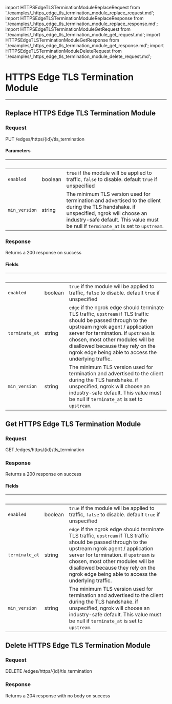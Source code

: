 import HTTPSEdgeTLSTerminationModuleReplaceRequest from './examples/_https_edge_tls_termination_module_replace_request.md';
import HTTPSEdgeTLSTerminationModuleReplaceResponse from './examples/_https_edge_tls_termination_module_replace_response.md';
import HTTPSEdgeTLSTerminationModuleGetRequest from './examples/_https_edge_tls_termination_module_get_request.md';
import HTTPSEdgeTLSTerminationModuleGetResponse from './examples/_https_edge_tls_termination_module_get_response.md';
import HTTPSEdgeTLSTerminationModuleDeleteRequest from './examples/_https_edge_tls_termination_module_delete_request.md';

# HTTPS Edge TLS Termination Module
------------




## Replace HTTPS Edge TLS Termination Module


### Request

PUT /edges/https/{id}/tls_termination

<HTTPSEdgeTLSTerminationModuleReplaceRequest />


#### Parameters

|&nbsp;| &nbsp;| &nbsp;|
|---|---|---|
| `enabled` | boolean | `true` if the module will be applied to traffic, `false` to disable. default `true` if unspecified |
| `min_version` | string | The minimum TLS version used for termination and advertised to the client during the TLS handshake. if unspecified, ngrok will choose an industry-safe default. This value must be null if `terminate_at` is set to `upstream`. |


### Response

Returns a 200 response  on success

<HTTPSEdgeTLSTerminationModuleReplaceResponse />


#### Fields

|&nbsp;| &nbsp;| &nbsp;|
|---|---|---|
| `enabled` | boolean | `true` if the module will be applied to traffic, `false` to disable. default `true` if unspecified |
| `terminate_at` | string | `edge` if the ngrok edge should terminate TLS traffic, `upstream` if TLS traffic should be passed through to the upstream ngrok agent / application server for termination. if `upstream` is chosen, most other modules will be disallowed because they rely on the ngrok edge being able to access the underlying traffic. |
| `min_version` | string | The minimum TLS version used for termination and advertised to the client during the TLS handshake. if unspecified, ngrok will choose an industry-safe default. This value must be null if `terminate_at` is set to `upstream`. |


## Get HTTPS Edge TLS Termination Module


### Request

GET /edges/https/{id}/tls_termination

<HTTPSEdgeTLSTerminationModuleGetRequest />


### Response

Returns a 200 response  on success

<HTTPSEdgeTLSTerminationModuleGetResponse />


#### Fields

|&nbsp;| &nbsp;| &nbsp;|
|---|---|---|
| `enabled` | boolean | `true` if the module will be applied to traffic, `false` to disable. default `true` if unspecified |
| `terminate_at` | string | `edge` if the ngrok edge should terminate TLS traffic, `upstream` if TLS traffic should be passed through to the upstream ngrok agent / application server for termination. if `upstream` is chosen, most other modules will be disallowed because they rely on the ngrok edge being able to access the underlying traffic. |
| `min_version` | string | The minimum TLS version used for termination and advertised to the client during the TLS handshake. if unspecified, ngrok will choose an industry-safe default. This value must be null if `terminate_at` is set to `upstream`. |


## Delete HTTPS Edge TLS Termination Module


### Request

DELETE /edges/https/{id}/tls_termination

<HTTPSEdgeTLSTerminationModuleDeleteRequest />


### Response

Returns a 204 response with no body on success

